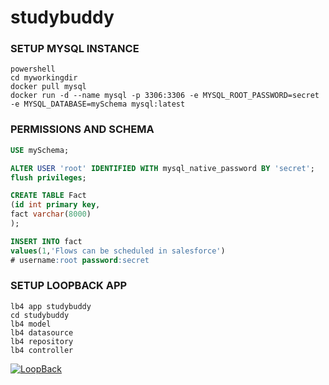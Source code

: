 # studybuddy
### SETUP MYSQL INSTANCE
```
powershell
cd myworkingdir
docker pull mysql
docker run -d --name mysql -p 3306:3306 -e MYSQL_ROOT_PASSWORD=secret -e MYSQL_DATABASE=mySchema mysql:latest
```
### PERMISSIONS AND SCHEMA
``` sql
USE mySchema;

ALTER USER 'root' IDENTIFIED WITH mysql_native_password BY 'secret';
flush privileges;

CREATE TABLE Fact
(id int primary key,
fact varchar(8000)
);

INSERT INTO fact
values(1,'Flows can be scheduled in salesforce')
# username:root password:secret
```
### SETUP LOOPBACK APP
```
lb4 app studybuddy
cd studybuddy
lb4 model
lb4 datasource
lb4 repository
lb4 controller
```
[![LoopBack](https://github.com/strongloop/loopback-next/raw/master/docs/site/imgs/branding/Powered-by-LoopBack-Badge-(blue)-@2x.png)](http://loopback.io/)
